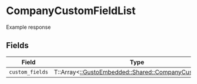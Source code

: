 # CompanyCustomFieldList

Example response


## Fields

| Field                                                                                              | Type                                                                                               | Required                                                                                           | Description                                                                                        |
| -------------------------------------------------------------------------------------------------- | -------------------------------------------------------------------------------------------------- | -------------------------------------------------------------------------------------------------- | -------------------------------------------------------------------------------------------------- |
| `custom_fields`                                                                                    | T::Array<[::GustoEmbedded::Shared::CompanyCustomField](../../models/shared/companycustomfield.md)> | :heavy_minus_sign:                                                                                 | N/A                                                                                                |